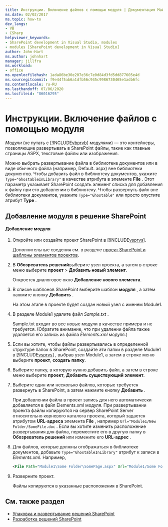 ```yaml
---
title: Инструкции. Включение файлов с помощью модуля | Документация Майкрософт
ms.date: 02/02/2017
ms.topic: how-to
dev_langs:
- VB
- CSharp
helpviewer_keywords:
- SharePoint development in Visual Studio, modules
- modules [SharePoint development in Visual Studio]
author: John-Hart
ms.author: johnhart
manager: jillfra
ms.workload:
- office
ms.openlocfilehash: 1ada86be30e207e36c7e0d84d3fd5dd877605e4d
ms.sourcegitcommit: f9e44f5ab6a1dfb56c945c9986730465e1adb6fc
ms.contentlocale: ru-RU
ms.lasthandoff: 07/06/2020
ms.locfileid: "86016295"
---
```

# <a name="how-to-include-files-by-using-a-module"></a>Инструкции. Включение файлов с помощью модуля
  *Модули* (не путать с [!INCLUDE[vbprvb](../sharepoint/includes/vbprvb-md.md)] модулями) — это контейнеры, позволяющие развертывать в SharePoint файлы, такие как главные страницы ASPX, текстовые файлы или изображения.

 Можно выбрать развертывание файла в библиотеке документов или в виде обычного файла (например, Default. aspx) вне библиотеки документов. Чтобы добавить файл в библиотеку документов, укажите `Type="GhostableInLibrary"` в качестве атрибута в элементе **File** . Этот параметр указывает SharePoint создать элемент списка для добавления к файлу при его добавлении в библиотеку. Чтобы развернуть файл вне библиотеки документов, укажите `Type="Ghostable"` или просто опустите атрибут **Type** .

## <a name="add-a-module-to-a-sharepoint-solution"></a>Добавление модуля в решение SharePoint

#### <a name="to-add-a-module"></a>Добавление модуля

1. Откройте или создайте проект SharePoint в [!INCLUDE[vsprvs](../sharepoint/includes/vsprvs-md.md)].

     Дополнительные сведения см. в разделе [проект SharePoint и шаблоны элементов проектов](../sharepoint/sharepoint-project-and-project-item-templates.md).

2. В **Обозреватель решений**выберите узел проекта, а затем в строке меню выберите **проект**  >  **Добавить новый элемент**.

     Откроется диалоговое окно **Добавление нового элемента**.

3. В списке шаблонов SharePoint выберите шаблон **модуля** , а затем нажмите кнопку **Добавить** .

     На этом этапе в проекте будет создан новый узел с именем Module1.

4. В разделе Module1 удалите файл *Sample.txt* .

     Sample.txt входит во все новые модули в качестве примера и не требуется. (Обратите внимание, что при удалении файла также удаляется его запись из файла *Elements.xml* модуля.)

5. Если вы хотите, чтобы файлы развертывались в определенной структуре папок в SharePoint, создайте эти папки в разделе Module1 в [!INCLUDE[vsprvs](../sharepoint/includes/vsprvs-md.md)] , выбрав узел Module1, а затем в строке меню выберите **проект**, **создать папку**.

6. Выберите папку, в которую нужно добавить файл, а затем в строке меню выберите **проект**, **Добавить существующий элемент**.

7. Выберите один или несколько файлов, которые требуется развернуть в SharePoint, а затем нажмите кнопку **Добавить** .

     При добавлении файла в проект запись для него автоматически добавляется в файл Elements.xml модуля. При развертывании проекта файлы копируются на сервер SharePoint Server относительно корневого каталога проекта, который задается атрибутом **URL-адреса** элемента **File** , например `Url="Module1/New Folder/SomeFile.doc` . Если вы хотите изменить расположение развертывания для файла, переместите его в другую папку в **Обозреватель решений** или измените его **URL-адрес** .

8. Для файлов, которые должны отображаться в библиотеке документов, добавьте `Type="GhostableInLibrary"` атрибут к записи в *Elements.xml*. Например,

    ```xml
    <File Path="Module1\Some Folder\SomePage.aspx" Url="Module1/Some Folder/SomePage.aspx" Type="GhostableInLibrary" />
    ```

9. Разверните проект.

     Файлы копируются в указанные расположения в SharePoint.

## <a name="see-also"></a>См. также раздел
- [Упаковка и развертывание решений SharePoint](../sharepoint/packaging-and-deploying-sharepoint-solutions.md)
- [Разработка решений SharePoint](../sharepoint/developing-sharepoint-solutions.md)
